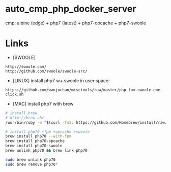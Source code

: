 # auto_cmp_php_docker_server
cmp: alpine (edge) + php7 (latest) + php7-opcache + php7-swoole

# Links

* [SWOOLE]
```
http://swoole.com/
http://github.com/swoole/swoole-src/
```

* [LINUX] install php7 w+ swoole in user space:
```
https://github.com/wanjochan/misctools/raw/master/php-fpm-swoole-one-click.sh
```

* [MAC] install php7 with brew
```bash
# install brew
# http://brew.sh/
/usr/bin/ruby -e "$(curl -fsSL https://github.com/Homebrew/install/raw/master/install)"

# install php70 +fpm +opcache +swoole
brew install php70 --with-fpm
brew install php70-opcache
brew install php70-swoole
brew unlink php70 && brew link php70

sudo brew unlink php70
sudo brew remove php70*
```

